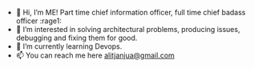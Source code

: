 - 👋 Hi, I’m ME! Part time chief information officer, full time chief badass officer :rage1:
- 👀 I’m interested in solving architectural problems, producing issues, debugging and fixing them for good.
- 🌱 I’m currently learning Devops.
- 📫 You can reach me here alitjanjua@gmail.com

<!---
alitjanjua/alitjanjua is a ✨ special ✨ repository because its `README.md` (this file) appears on your GitHub profile.
You can click the Preview link to take a look at your changes.
--->
